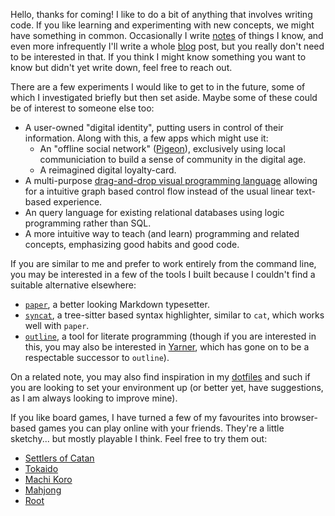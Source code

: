 Hello, thanks for coming! I like to do a bit of anything that involves
writing code. If you like learning and experimenting with new concepts,
we might have something in common. Occasionally I write [notes][] of
things I know, and even more infrequently I'll write a whole [blog][] post,
but you really don't need to be interested in that. If you think I might
know something you want to know but didn't yet write down, feel free to 
reach out.

[notes]: https://notes.cameldridge.com
[blog]: https://blog.cameldridge.com

There are a few experiments I would like to get to in the future,
some of which I investigated briefly but then set aside. Maybe some
of these could be of interest to someone else too:
*   A user-owned "digital identity", putting users in control of their information.
    Along with this, a few apps which might use it:
    *   An "offline social network" ([Pigeon][]), exclusively using local
        communiciation to build a sense of community in the digital age.
    *   A reimagined digital loyalty-card.
*   A multi-purpose [drag-and-drop visual programming language][drag-drop-language]
    allowing for a intuitive graph based control flow instead of the usual linear
    text-based experience.
*   An query language for existing relational databases using logic programming
    rather than SQL.
*   A more intuitive way to teach (and learn) programming and related concepts,
    emphasizing good habits and good code.

[Pigeon]: https://github.com/foxfriends/pigeon
[drag-drop-language]: https://github.com/foxfriends/drag-drop-language

If you are similar to me and prefer to work entirely from the command line,
you may be interested in a few of the tools I built because I couldn't find
a suitable alternative elsewhere:
*   [`paper`](https://github.com/foxfriends/paper-terminal), a better
    looking Markdown typesetter.
*   [`syncat`](https://github.com/foxfriends/syncat), a tree-sitter based
    syntax highlighter, similar to `cat`, which works well with `paper`.
*   [`outline`](https://github.com/foxfriends/outline), a tool for literate
    programming (though if you are interested in this, you may also be interested
    in [Yarner][], which has gone on to be a respectable successor to `outline`).

On a related note, you may also find inspiration in my [dotfiles][] and such
if you are looking to set your environment up (or better yet, have suggestions,
as I am always looking to improve mine).

[dotfiles]: https://github.com/foxfriends/dotfiles
[Yarner]: https://github.com/mlange-42/yarner

If you like board games, I have turned a few of my favourites into
browser-based games you can play online with your friends. They're
a little sketchy... but mostly playable I think. Feel free to try
them out:
*   [Settlers of Catan](https://github.com/foxfriends/catan)
*   [Tokaido](https://github.com/foxfriends/tokaido)
*   [Machi Koro](https://github.com/foxfriends/machi-koro)
*   [Mahjong](https://github.com/foxfriends/mahjong)
*   [Root](https://github.com/foxfriends/root)
